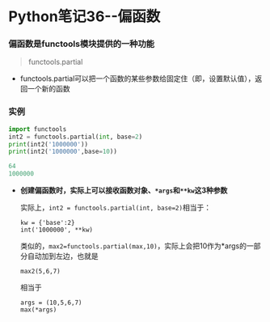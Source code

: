 # Python笔记36--偏函数

### 偏函数是functools模块提供的一种功能

> functools.partial

+ functools.partial可以把一个函数的某些参数给固定住（即，设置默认值），返回一个新的函数

### 实例

```python
import functools
int2 = functools.partial(int, base=2)
print(int2('1000000'))
print(int2('1000000',base=10))
```

```python
64
1000000
```

+ **创建偏函数时，实际上可以接收函数对象、`*args`和`**kw`这3种参数**

  实际上，`int2 = functools.partial(int, base=2)`相当于：

  ```
  kw = {'base':2}
  int('1000000', **kw)
  ```

  类似的，`max2=functools.partial(max,10)`，实际上会把10作为*args的一部分自动加到左边，也就是

  ```
  max2(5,6,7)
  ```

  相当于

  ```
  args = (10,5,6,7)
  max(*args)
  ```

  



